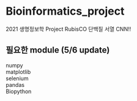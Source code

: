 # Bioinformatics_project
2021 생명정보학 Project
RubisCO 단백질 서열 CNN!!

## 필요한 module (5/6 update)
numpy  
matplotlib  
selenium  
pandas  
Biopython  
